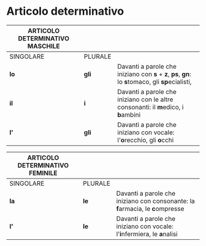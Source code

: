 # Articolo determinativo

|  ARTICOLO DETERMINATIVO MASCHILE   | |    |
| --- | --- |---|
|  SINGOLARE | PLURALE   |   |
|   **lo**  |  **gli**   | Davanti a parole che iniziano con **s** + **z**, **ps**, **gn**: lo **s**tomaco, gli **sp**ecialisti, |
| **il** | **i** | Davanti a parole che iniziano con le altre consonanti: il **m**edico, i **b**ambini |
| **l'** | **gli** | Davanti a parole che iniziano con vocale: l'**o**recchio, gli **o**cchi |

|  ARTICOLO DETERMINATIVO FEMINILE   | |    |
| --- | --- |---|
|  SINGOLARE | PLURALE   |   |
| **la** | **le** | Davanti a parole che iniziano con consonante: la **f**armacia, le **c**ompresse |
| **l'** | **le** | Davanti a parole che iniziano con vocale: l'**i**nfermiera, le **a**nalisi |